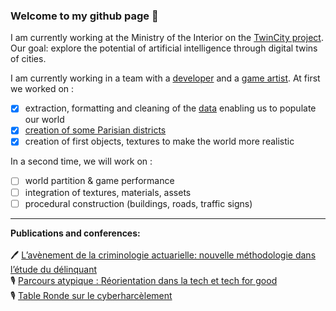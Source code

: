 ### Welcome to my github page 👋

I am currently working at the Ministry of the Interior on the [TwinCity project](https://github.com/twin-city). Our goal: explore the potential of artificial intelligence through digital twins of cities. <br />

I am currently working in a team with a [developer](https://github.com/remisansfamine) and a [game artist](https://github.com/willocks). At first we worked on :
- [x] extraction, formatting and cleaning of the [data](https://github.com/twin-city/prepare-data) enabling us to populate our world
- [x] [creation of some Parisian districts](https://github.com/twin-city/unreal-project)
- [x] creation of first objects, textures to make the world more realistic <br />

In a second time, we will work on :
- [ ] world partition & game performance
- [ ] integration of textures, materials, assets
- [ ] procedural construction (buildings, roads, traffic signs)

---

__Publications and conferences:__ 
<br />
<br />
🖊 [L’avènement de la criminologie actuarielle: nouvelle méthodologie dans l’étude du délinquant](https://medium.com/ai-for-tomorrow/lav%C3%A8nement-de-la-criminologie-actuarielle-nouvelle-m%C3%A9thodologie-dans-l-%C3%A9tude-du-d%C3%A9linquant-af7007a395a5) <br />
🎙 [Parcours atypique : Réorientation dans la tech et tech for good](https://www.youtube.com/watch?v=zpVCbXXHtXU&t=4s&ab_channel=BeMyApp) <br />
🎙 [Table Ronde sur le cyberharcèlement](https://www.youtube.com/watch?v=9DbSmU_b6RY&t=2062s&ab_channel=SheoTechnology) <br />
